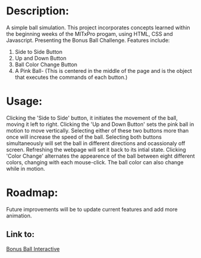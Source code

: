 # Description:
A simple ball simulation. This project incorporates concepts learned within the beginning weeks of the MITxPro progam, using HTML, CSS and Javascript. Presenting the Bonus Ball Challenge. Features include:
 1. Side to Side Button 
 2. Up and Down Button
 3. Ball Color Change Button
 4. A Pink Ball- (This is centered in the middle of the page and is the object that executes the commands of each button.) 

# Usage: 
Clicking the 'Side to Side' button, it initiates the movement of the ball, moving it left to right. Clicking the 'Up and Down Button' sets the pink ball in motion to move vertically. Selecting either of these two buttons more than once will increase the speed of the ball. Selecting both buttons simultaneously will set the ball in different directions and ocassionaly off screen. Refreshing the webpage will set it back to its intial state. Clicking 'Color Change' alternates the appearence of the ball between eight different colors, changing with each mouse-click. The ball color can also change while in motion. 

# Roadmap: 
Future improvements will be to update current features and add more animation. 

## Link to:
[Bonus Ball Interactive](lei-marie.github.io/bonusball/)
